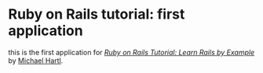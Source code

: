 # Ruby on Rails tutorial: first application

this is the first application for [*Ruby on Rails Tutorial: Learn Rails by Example*](http://railstutorial.org/) by [Michael Hartl](http://michaelhartl.com/).